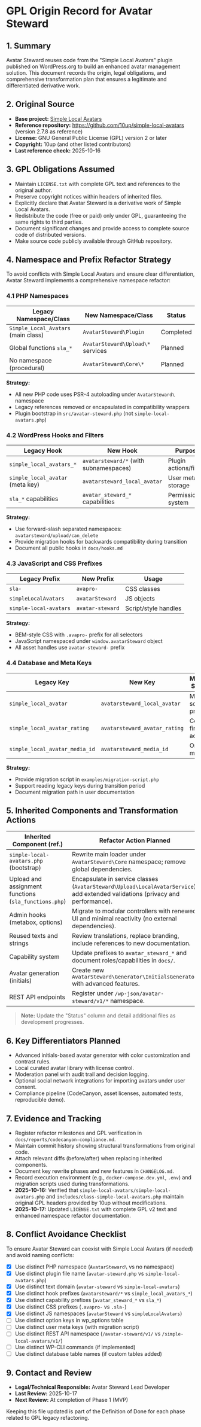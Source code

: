 # GPL Origin Record for Avatar Steward

## 1. Summary

Avatar Steward reuses code from the "Simple Local Avatars" plugin published on WordPress.org to build an enhanced avatar management solution. This document records the origin, legal obligations, and comprehensive transformation plan that ensures a legitimate and differentiated derivative work.

## 2. Original Source

- **Base project:** [Simple Local Avatars](https://wordpress.org/plugins/simple-local-avatars/)
- **Reference repository:** https://github.com/10up/simple-local-avatars (version 2.7.8 as reference)
- **License:** GNU General Public License (GPL) version 2 or later
- **Copyright:** 10up (and other listed contributors)
- **Last reference check:** 2025-10-16

## 3. GPL Obligations Assumed

- Maintain `LICENSE.txt` with complete GPL text and references to the original author.
- Preserve copyright notices within headers of inherited files.
- Explicitly declare that Avatar Steward is a derivative work of Simple Local Avatars.
- Redistribute the code (free or paid) only under GPL, guaranteeing the same rights to third parties.
- Document significant changes and provide access to complete source code of distributed versions.
- Make source code publicly available through GitHub repository.

## 4. Namespace and Prefix Refactor Strategy

To avoid conflicts with Simple Local Avatars and ensure clear differentiation, Avatar Steward implements a comprehensive namespace refactor:

### 4.1 PHP Namespaces

| Legacy Namespace/Class | New Namespace/Class | Status |
| --- | --- | --- |
| `Simple_Local_Avatars` (main class) | `AvatarSteward\Plugin` | Completed |
| Global functions `sla_*` | `AvatarSteward\Upload\*` services | Planned |
| No namespace (procedural) | `AvatarSteward\Core\*` | Planned |

**Strategy:**
- All new PHP code uses PSR-4 autoloading under `AvatarSteward\` namespace
- Legacy references removed or encapsulated in compatibility wrappers
- Plugin bootstrap in `src/avatar-steward.php` (not `simple-local-avatars.php`)

### 4.2 WordPress Hooks and Filters

| Legacy Hook | New Hook | Purpose |
| --- | --- | --- |
| `simple_local_avatars_*` | `avatarsteward/*` (with subnamespaces) | Plugin actions/filters |
| `simple_local_avatar` (meta key) | `avatarsteward_local_avatar` | User meta storage |
| `sla_*` capabilities | `avatar_steward_*` capabilities | Permission system |

**Strategy:**
- Use forward-slash separated namespaces: `avatarsteward/upload/can_delete`
- Provide migration hooks for backwards compatibility during transition
- Document all public hooks in `docs/hooks.md`

### 4.3 JavaScript and CSS Prefixes

| Legacy Prefix | New Prefix | Usage |
| --- | --- | --- |
| `sla-` | `avapro-` | CSS classes |
| `simpleLocalAvatars` | `avatarSteward` | JS objects |
| `simple-local-avatars` | `avatar-steward` | Script/style handles |

**Strategy:**
- BEM-style CSS with `.avapro-` prefix for all selectors
- JavaScript namespaced under `window.avatarSteward` object
- All asset handles use `avatar-steward-` prefix

### 4.4 Database and Meta Keys

| Legacy Key | New Key | Migration Strategy |
| --- | --- | --- |
| `simple_local_avatar` | `avatarsteward_local_avatar` | Migration script provided |
| `simple_local_avatar_rating` | `avatarsteward_avatar_rating` | Copy on first access |
| `simple_local_avatar_media_id` | `avatarsteward_media_id` | One-time migration |

**Strategy:**
- Provide migration script in `examples/migration-script.php`
- Support reading legacy keys during transition period
- Document migration path in user documentation

## 5. Inherited Components and Transformation Actions

| Inherited Component (ref.) | Refactor Action Planned | Status |
| --- | --- | --- |
| `simple-local-avatars.php` (bootstrap) | Rewrite main loader under `AvatarSteward\Core` namespace; remove global dependencies. | Completed (bootstrap) |
| Upload and assignment functions (`sla_functions.php`) | Encapsulate in service classes (`AvatarSteward\Upload\LocalAvatarService`), add extended validations (privacy and performance). | Planned |
| Admin hooks (metabox, options) | Migrate to modular controllers with renewed UI and minimal reactivity (no external dependencies). | Planned |
| Reused texts and strings | Review translations, replace branding, include references to new documentation. | Planned |
| Capability system | Update prefixes to `avatar_steward_*` and document roles/capabilities in `docs/`. | Planned |
| Avatar generation (initials) | Create new `AvatarSteward\Generator\InitialsGenerator` with advanced features. | Planned |
| REST API endpoints | Register under `/wp-json/avatar-steward/v1/*` namespace. | Planned |

> **Note:** Update the "Status" column and detail additional files as development progresses.

## 6. Key Differentiators Planned

- Advanced initials-based avatar generator with color customization and contrast rules.
- Local curated avatar library with license control.
- Moderation panel with audit trail and decision logging.
- Optional social network integrations for importing avatars under user consent.
- Compliance pipeline (CodeCanyon, asset licenses, automated tests, reproducible demo).

## 7. Evidence and Tracking

- Register refactor milestones and GPL verification in `docs/reports/codecanyon-compliance.md`.
- Maintain commit history showing structural transformations from original code.
- Attach relevant diffs (before/after) when replacing inherited components.
- Document key rewrite phases and new features in `CHANGELOG.md`.
- Record execution environment (e.g., `docker-compose.dev.yml`, `.env`) and migration scripts used during transformations.
- **2025-10-16:** Verified that `simple-local-avatars/simple-local-avatars.php` and `includes/class-simple-local-avatars.php` maintain original GPL headers provided by 10up without modifications.
- **2025-10-17:** Updated `LICENSE.txt` with complete GPL v2 text and enhanced namespace refactor documentation.

## 8. Conflict Avoidance Checklist

To ensure Avatar Steward can coexist with Simple Local Avatars (if needed) and avoid naming conflicts:

- [x] Use distinct PHP namespace (`AvatarSteward\` vs no namespace)
- [x] Use distinct plugin file name (`avatar-steward.php` vs `simple-local-avatars.php`)
- [x] Use distinct text domain (`avatar-steward` vs `simple-local-avatars`)
- [x] Use distinct hook prefixes (`avatarsteward/*` vs `simple_local_avatars_*`)
- [x] Use distinct capability prefixes (`avatar_steward_*` vs `sla_*`)
- [x] Use distinct CSS prefixes (`.avapro-` vs `.sla-`)
- [x] Use distinct JS namespaces (`avatarSteward` vs `simpleLocalAvatars`)
- [ ] Use distinct option keys in wp_options table
- [ ] Use distinct user meta keys (with migration script)
- [ ] Use distinct REST API namespace (`/avatar-steward/v1/` vs `/simple-local-avatars/v1/`)
- [ ] Use distinct WP-CLI commands (if implemented)
- [ ] Use distinct database table names (if custom tables added)

## 9. Contact and Review

- **Legal/Technical Responsible:** Avatar Steward Lead Developer
- **Last Review:** 2025-10-17
- **Next Review:** At completion of Phase 1 (MVP)

Keeping this file updated is part of the Definition of Done for each phase related to GPL legacy refactoring.

